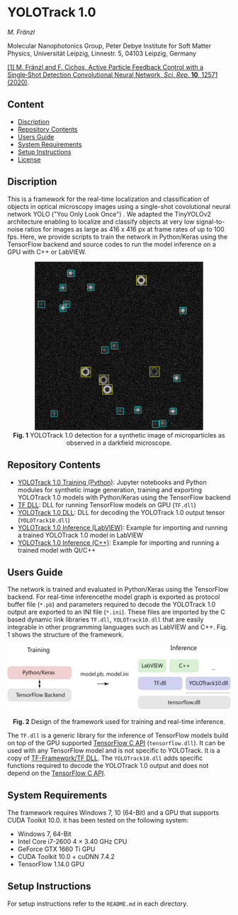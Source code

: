 # YOLOTrack 1.0

*M. Fränzl*

Molecular Nanophotonics Group, Peter Debye Institute for Soft Matter Physics, Universität Leipzig, Linnestr. 5, 04103 Leipzig, Germany

[[1] M. Fränzl and F. Cichos, Active Particle Feedback Control with a Single‑Shot Detection Convolutional Neural Network, *Sci. Rep.* **10**, 12571 (2020)](http://www.nature.com/articles/s41598-020-69055-2).

## Content

- [Discription](#discription)
- [Repository Contents](#repository-contents)
- [Users Guide](#users-guide)
- [System Requirements](#system-requirements)
- [Setup Instructions](#setup-instructions)
- [License](./LICENSE)

## Discription 

This is a framework for the real-time localization and classification of objects in optical microscopy images using a single-shot covolutional neural network YOLO ("You Only Look Once") . We adapted the TinyYOLOv2 architecture enabling to localize and classify objects at very low signal-to-noise ratios for images as large as 416 x 416 px at frame rates of up to 100 fps. Here, we provide scripts to train the network in Python/Keras using the TensorFlow backend and source codes to run the model inference on a GPU with C++ or LabVIEW.

<p align="center">
  <img src="Resources/YOLOTrack10-Detection-Example.png" width=380> <br>
  <b>Fig. 1</b> YOLOTrack 1.0 detection for a synthetic image of microparticles as observed in a darkfield microscope.
</p>



## Repository Contents

- [YOLOTrack 1.0 Training (Python)](./YOLOTrack%201.0%20Training%20(Python)):  Jupyter notebooks and Python modules for synthetic image generation, training and exporting YOLOTrack 1.0 models with Python/Keras using the TensorFlow backend
- [TF DLL](./TF%20DLL): DLL for running TensorFlow models on GPU (`TF.dll`)
- [YOLOTrack 1.0 DLL](./YOLOTrack%201.0%20DLL): DLL for decoding the YOLOTrack 1.0 output tensor (`YOLOTrack10.dll`)
- [YOLOTrack 1.0 Inference (LabVIEW)](./YOLOTrack%201.0%20Inference%20(LabVIEW)): Example for importing and running a trained YOLOTrack 1.0 model in LabVIEW
- [YOLOTrack 1.0 Inference (C++)](./YOLOTrack%201.0%20Inference%20(C%2B%2B)): Example for importing and running a trained model with Qt/C++

## Users Guide

The network is trained and evaluated in Python/Keras using the TensorFlow backend. For real-time inferencethe model graph is exported as protocol buffer file (`*.pb`) and parameters required to decode the YOLOTrack 1.0 output are exported to an INI file (`*.ini`). These files are imported by the C based dynamic link libraries `TF.dll`, `YOLOTrack10.dll` that are easily integrable in other programming languages such as LabVIEW and C++. Fig. 1 shows the structure of the framework.

<p align="center">
  <img src="Resources/YOLOTrack10-Framework-Design.png" width=550> <br><br>
  <b>Fig. 2</b> Design of the framework used for training and real-time inference.
</p>

The `TF.dll` is a generic library for the inference of TensorFlow models build on top of the GPU supported [TensorFlow C API](https://www.tensorflow.org/install/lang_c) (`tensorflow.dll`). It can be used with any TensorFlow model and is not specific to YOLOTrack. It is a copy of [TF-Framework/TF DLL](https://github.com/Molecular-Nanophotonics/TF-Framework/tree/master/TF%20DLL). The `YOLOTrack10.dll` adds specific functions required to decode the YOLOTrack 1.0 output and does not depend on the [TensorFlow C API](https://www.tensorflow.org/install/lang_c).

## System Requirements

 The framework requires Windows 7, 10 (64-Bit) and a GPU that supports CUDA Toolkit 10.0. It has been tested on the following system:
 - Windows 7, 64-Bit
 - Intel Core i7-2600 4 × 3.40 GHz CPU
 - GeForce GTX 1660 Ti GPU
 - CUDA Toolkit 10.0 + cuDNN 7.4.2
 - TensorFlow 1.14.0 GPU

## Setup Instructions

For setup instructions refer to the `README.md` in each directory. 
